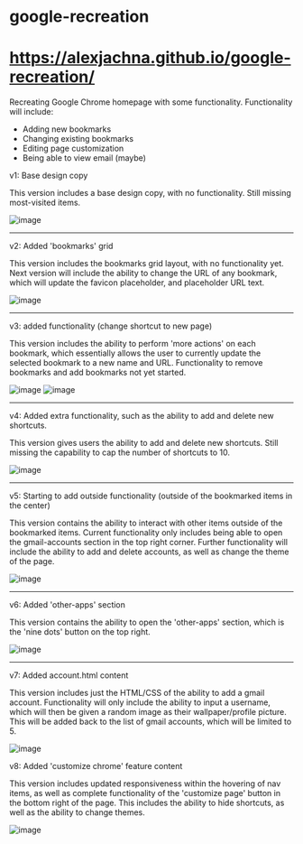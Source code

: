 # google-recreation

# https://alexjachna.github.io/google-recreation/

Recreating Google Chrome homepage with some functionality. Functionality will include:
- Adding new bookmarks
- Changing existing bookmarks
- Editing page customization
- Being able to view email (maybe)

v1: Base design copy

This version includes a base design copy, with no functionality. Still missing most-visited items.

![image](https://user-images.githubusercontent.com/57778785/236660093-9cfe4ba8-f739-4153-a46a-5d2034153494.png)

--------------------------

v2: Added 'bookmarks' grid

This version includes the bookmarks grid layout, with no functionality yet. Next version will include the ability to change the URL of any bookmark, which will update the favicon placeholder, and placeholder URL text.

![image](https://user-images.githubusercontent.com/57778785/236728789-e8c0fc96-5268-4552-aa1c-d9197fa4fe4a.png)

--------------------------

v3: added functionality (change shortcut to new page)

This version includes the ability to perform 'more actions' on each bookmark, which essentially allows the user to currently update the selected bookmark to a new name and URL. Functionality to remove bookmarks and add bookmarks not yet started.

![image](https://github.com/alexjachna/google-recreation/assets/57778785/5c59ecd7-27d2-4567-8f92-ef6e020b90f9)
![image](https://github.com/alexjachna/google-recreation/assets/57778785/795c671e-d7d1-4342-be4b-8166732226e7)

--------------------------

v4: Added extra functionality, such as the ability to add and delete new shortcuts.

This version gives users the ability to add and delete new shortcuts. Still missing the capability to cap the number of shortcuts to 10.

![image](https://github.com/alexjachna/google-recreation/assets/57778785/eb72b42b-f449-4506-82a2-dea4bd297ff3)

--------------------------

v5: Starting to add outside functionality (outside of the bookmarked items in the center)

This version contains the ability to interact with other items outside of the bookmarked items. Current functionality only includes being able to open the gmail-accounts section in the top right corner. Further functionality will include the ability to add and delete accounts, as well as change the theme of the page.

![image](https://github.com/alexjachna/google-recreation/assets/57778785/3d1a7711-1329-4043-acf3-deaba82702f0)

--------------------------

v6: Added 'other-apps' section

This version contains the ability to open the 'other-apps' section, which is the 'nine dots' button on the top right.

![image](https://github.com/alexjachna/google-recreation/assets/57778785/9e42d6bb-e3b5-4fb3-9494-86cba08eb1cc)

--------------------------

v7: Added account.html content

This version includes just the HTML/CSS of the ability to add a gmail account. Functionality will only include the ability to input a username, which will then be given a random image as their wallpaper/profile picture. This will be added back to the list of gmail accounts, which will be limited to 5.

![image](https://github.com/alexjachna/google-recreation/assets/57778785/03cb46c2-ad1f-4fce-8229-e3a12ce20a05)

v8: Added 'customize chrome' feature content

This version includes updated responsiveness within the hovering of nav items, as well as complete functionality of the 'customize page' button in the bottom right of the page. This includes the ability to hide shortcuts, as well as the ability to change themes.

![image](https://github.com/alexjachna/google-recreation/assets/57778785/9cf6d43d-9e80-4307-be04-4796fb9d3178)

